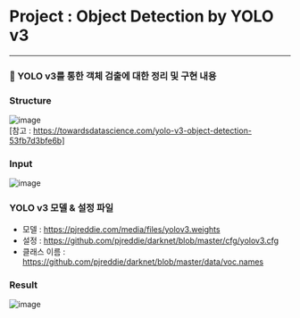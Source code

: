 # Project : Object Detection by YOLO v3
___
### 📣 YOLO v3를 통한 객체 검출에 대한 정리 및 구현 내용
### Structure
![image](https://user-images.githubusercontent.com/88880041/147713417-833689d6-94bd-452f-921f-4a899226e246.png)  
[참고 : https://towardsdatascience.com/yolo-v3-object-detection-53fb7d3bfe6b]
### Input
![image](https://user-images.githubusercontent.com/88880041/147713444-89e5e2d6-91aa-4e86-a426-709b624ac972.png)
### YOLO v3 모델 & 설정 파일
- 모델 : https://pjreddie.com/media/files/yolov3.weights
- 설정 : https://github.com/pjreddie/darknet/blob/master/cfg/yolov3.cfg
- 클래스 이름 : https://github.com/pjreddie/darknet/blob/master/data/voc.names

### Result
![image](https://user-images.githubusercontent.com/88880041/147713454-d79e6be2-a9a4-4c6f-b9a6-536cdc268a33.png)



